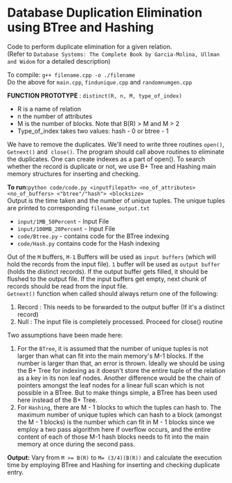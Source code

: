 # Database Duplication Elimination using BTree and Hashing

Code to perform duplicate elimination for a given relation.  
(Refer to `Database Systems: The Complete Book by Garcia-Molina, Ullman and Widom` for a detailed description)  

To compile: `g++ filename.cpp -o ./filename`  
Do the above for `main.cpp`, `findunique.cpp` and `randomnumgen.cpp`  

**FUNCTION PROTOTYPE** : `​distinct(R, n, M, type_of_index)`  
- R is a name of relation
- n the number of attributes
- M is the number of blocks. Note that B(R) > M and M > 2  
- Type_of_index takes two values: hash - 0 or btree - 1  
  
We have to remove the duplicates. We'll need to write three routines `open()`, `Getnext()` and​ ​ `close()`​. The program should call above routines to eliminate the duplicates. One can create indexes​​ as a part of open(). To search whether the record is duplicate or not, we use B+ Tree and Hashing main memory structures for inserting and checking.  

**To run:**`python code/code.py <inputfilepath> <no_of_attributes> <no_of_buffers> <"btree"/"hash"> <blocksize>`  
Output is the time taken and the number of unique tuples. The unique tuples are printed to corresponding `filename_output.txt`

- `input/1MB_50Percent` - Input File  
- `input/100MB_20Percent` - Input File  
- `code/Btree.py` - contains code for the BTree indexing  
- `code/Hash.py` contains code for the Hash indexing  

Out of the `M` buffers, `M-1` Buffers will be used as `input buffers` (which will hold the records from the input file). `1` buffer will be used as `output buffer` (holds the distinct records). If the output buffer gets filled, it should be flushed to the output file. If the input buffers get empty, next chunk of records should be read from the input file.  
`Getnext()` function when called should always return one of the following:  
1. Record : This needs to be forwarded to the output buffer (If it's a distinct record)  
2. Null : The input file is completely processed. Proceed for close() routine  

Two assumptions have been made here:  
1. For the `BTree`, it is assumed that the number of unique tuples is not larger than what can fit into the main memory's M-1 blocks. If the number is larger than that, an error is thrown. Ideally we should be using the B+ Tree for indexing as it doesn't store the entire tuple of the relation as a key in its non leaf nodes. Another difference would be the chain of pointers amongst the leaf nodes for a linear full scan which is not possible in a BTree. But to make things simple, a BTree has been used here instead of the B+ Tree.  
2. For `Hashing`, there are M - 1 blocks to which the tuples can hash to. The maximum number of unique tuples which can hash to a block (amongst the M - 1 blocks) is the number which can fit in M - 1 blocks since we employ a two pass algorithm here if overflow occurs, and the entire content of each of those M-1 hash blocks needs to fit into the main memory at once during the second pass.  

**Output:** Vary from `M >= B(R)` to `M= (3/4)(B(R))` and calculate the execution time by employing
BTree and Hashing for inserting and checking duplicate entry.  
